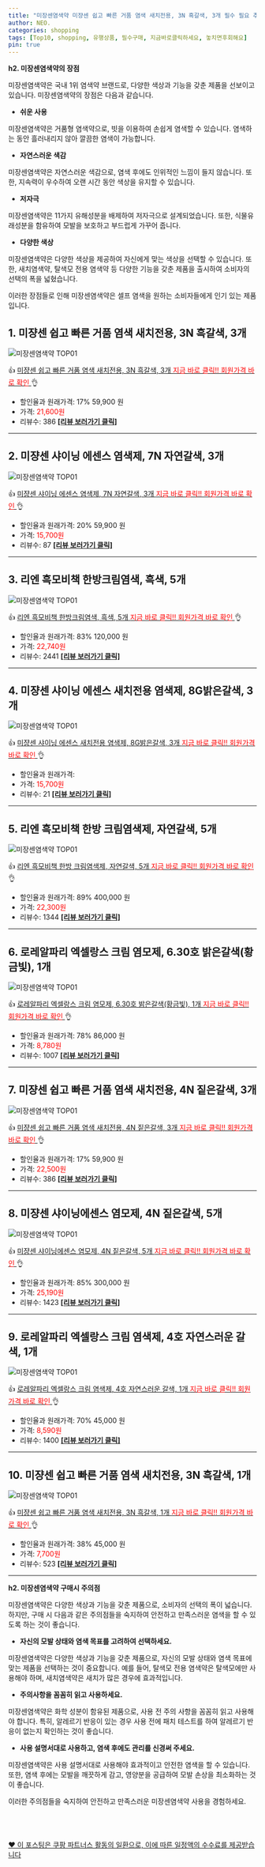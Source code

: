 ```yaml
---
title: "미장센염색약 미쟝센 쉽고 빠른 거품 염색 새치전용, 3N 흑갈색, 3개 필수 필요 추천 제품 비교 최저 가격 비교 장점 구매 후기 구매평"
author: NEO.
categories: shopping
tags: [Top10, shopping, 유행상품, 필수구매, 지금바로클릭하세요, 놓치면후회해요]
pin: true
---
```

**h2. 미장센염색약의 장점**

미장센염색약은 국내 1위 염색약 브랜드로, 다양한 색상과 기능을 갖춘 제품을 선보이고 있습니다. 미장센염색약의 장점은 다음과 같습니다.

* **쉬운 사용**

미장센염색약은 거품형 염색약으로, 빗을 이용하여 손쉽게 염색할 수 있습니다. 염색하는 동안 흘러내리지 않아 깔끔한 염색이 가능합니다.

* **자연스러운 색감**

미장센염색약은 자연스러운 색감으로, 염색 후에도 인위적인 느낌이 들지 않습니다. 또한, 지속력이 우수하여 오랜 시간 동안 색상을 유지할 수 있습니다.

* **저자극**

미장센염색약은 11가지 유해성분을 배제하여 저자극으로 설계되었습니다. 또한, 식물유래성분을 함유하여 모발을 보호하고 부드럽게 가꾸어 줍니다.

* **다양한 색상**

미장센염색약은 다양한 색상을 제공하여 자신에게 맞는 색상을 선택할 수 있습니다. 또한, 새치염색약, 탈색모 전용 염색약 등 다양한 기능을 갖춘 제품을 출시하여 소비자의 선택의 폭을 넓혔습니다.

이러한 장점들로 인해 미장센염색약은 셀프 염색을 원하는 소비자들에게 인기 있는 제품입니다.

   

## 1. 미쟝센 쉽고 빠른 거품 염색 새치전용, 3N 흑갈색, 3개

![미장센염색약 TOP01](https://thumbnail9.coupangcdn.com/thumbnails/remote/490x490ex/image/retail/images/09efad15-5adc-4a8d-b51a-cb3540272a0c3889782529595005082.png)


👍 [미쟝센 쉽고 빠른 거품 염색 새치전용, 3N 흑갈색, 3개 <font color=red> 지금 바로 클릭!! 회원가격 바로 확인 </font> ](https://link.coupang.com/re/AFFSDP?lptag=AF3617701&subid=GithubCoopas&pageKey=35996&traceid=V0-153&itemId=18016945051&vendorItemId=85172280548) 👌 


- 할인율과 원래가격: 17%  59,900   원
- 가격: <span style='color:red'>21,600원</span>
- 리뷰수: 386  [**[리뷰 보러가기 클릭]**](https://link.coupang.com/re/AFFSDP?lptag=AF3617701&subid=GithubCoopas&pageKey=35996&traceid=V0-153&itemId=18016945051&vendorItemId=85172280548)

---


   

## 2. 미쟝센 샤이닝 에센스 염색제, 7N 자연갈색, 3개

![미장센염색약 TOP01](https://thumbnail9.coupangcdn.com/thumbnails/remote/490x490ex/image/vendor_inventory/7c5b/9eeeaf30299bffcecbefa2cac47d76cc6250a218ec0ec20be6316fd17bae.jpg)


👍 [미쟝센 샤이닝 에센스 염색제, 7N 자연갈색, 3개 <font color=red> 지금 바로 클릭!! 회원가격 바로 확인 </font> ](https://link.coupang.com/re/AFFSDP?lptag=AF3617701&subid=GithubCoopas&pageKey=7572758197&traceid=V0-153&itemId=19974741703&vendorItemId=5291619871) 👌 


- 할인율과 원래가격: 20%  59,900   원
- 가격: <span style='color:red'>15,700원</span>
- 리뷰수: 87  [**[리뷰 보러가기 클릭]**](https://link.coupang.com/re/AFFSDP?lptag=AF3617701&subid=GithubCoopas&pageKey=7572758197&traceid=V0-153&itemId=19974741703&vendorItemId=5291619871)

---


   

## 3. 리엔 흑모비책 한방크림염색, 흑색, 5개

![미장센염색약 TOP01](https://thumbnail6.coupangcdn.com/thumbnails/remote/490x490ex/image/vendor_inventory/28ac/088f9f15b92c85d34fbf86cfe2a86a1ce548129c3938cbaa3eefa46583e4.jpg)


👍 [리엔 흑모비책 한방크림염색, 흑색, 5개 <font color=red> 지금 바로 클릭!! 회원가격 바로 확인 </font> ](https://link.coupang.com/re/AFFSDP?lptag=AF3617701&subid=GithubCoopas&pageKey=307154735&traceid=V0-153&itemId=8564335529&vendorItemId=83822633170) 👌 


- 할인율과 원래가격: 83%  120,000   원
- 가격: <span style='color:red'>22,740원</span>
- 리뷰수: 2441  [**[리뷰 보러가기 클릭]**](https://link.coupang.com/re/AFFSDP?lptag=AF3617701&subid=GithubCoopas&pageKey=307154735&traceid=V0-153&itemId=8564335529&vendorItemId=83822633170)

---


   

## 4. 미쟝센 샤이닝 에센스 새치전용 염색제, 8G밝은갈색, 3개

![미장센염색약 TOP01](https://thumbnail8.coupangcdn.com/thumbnails/remote/490x490ex/image/vendor_inventory/96ce/e57c509c8d6aecbdaea2ad78334e563ac8738e1aee6cebb4c31ed4787328.jpg)


👍 [미쟝센 샤이닝 에센스 새치전용 염색제, 8G밝은갈색, 3개 <font color=red> 지금 바로 클릭!! 회원가격 바로 확인 </font> ](https://link.coupang.com/re/AFFSDP?lptag=AF3617701&subid=GithubCoopas&pageKey=7572758197&traceid=V0-153&itemId=19294336500&vendorItemId=70372702222) 👌 


- 할인율과 원래가격: 
- 가격: <span style='color:red'>15,700원</span>
- 리뷰수: 21  [**[리뷰 보러가기 클릭]**](https://link.coupang.com/re/AFFSDP?lptag=AF3617701&subid=GithubCoopas&pageKey=7572758197&traceid=V0-153&itemId=19294336500&vendorItemId=70372702222)

---


   

## 5. 리엔 흑모비책 한방 크림염색제, 자연갈색, 5개

![미장센염색약 TOP01](https://thumbnail8.coupangcdn.com/thumbnails/remote/490x490ex/image/vendor_inventory/6dc8/c520a830c472f5d39f7a5b5e4afc8f1d8ba9ce107038843eb20e9d041869.jpg)


👍 [리엔 흑모비책 한방 크림염색제, 자연갈색, 5개 <font color=red> 지금 바로 클릭!! 회원가격 바로 확인 </font> ](https://link.coupang.com/re/AFFSDP?lptag=AF3617701&subid=GithubCoopas&pageKey=307154735&traceid=V0-153&itemId=392528010&vendorItemId=83683370447) 👌 


- 할인율과 원래가격: 89%  400,000   원
- 가격: <span style='color:red'>22,300원</span>
- 리뷰수: 1344  [**[리뷰 보러가기 클릭]**](https://link.coupang.com/re/AFFSDP?lptag=AF3617701&subid=GithubCoopas&pageKey=307154735&traceid=V0-153&itemId=392528010&vendorItemId=83683370447)

---


   

## 6. 로레알파리 엑셀랑스 크림 염모제, 6.30호 밝은갈색(황금빛), 1개

![미장센염색약 TOP01](https://thumbnail8.coupangcdn.com/thumbnails/remote/490x490ex/image/retail/images/1505420747873075-ded44fc5-2d8b-48b5-b9ad-55c6f831e6e9.jpg)


👍 [로레알파리 엑셀랑스 크림 염모제, 6.30호 밝은갈색(황금빛), 1개 <font color=red> 지금 바로 클릭!! 회원가격 바로 확인 </font> ](https://link.coupang.com/re/AFFSDP?lptag=AF3617701&subid=GithubCoopas&pageKey=7345289882&traceid=V0-153&itemId=18981739664&vendorItemId=70179331889) 👌 


- 할인율과 원래가격: 78%  86,000   원
- 가격: <span style='color:red'>8,780원</span>
- 리뷰수: 1007  [**[리뷰 보러가기 클릭]**](https://link.coupang.com/re/AFFSDP?lptag=AF3617701&subid=GithubCoopas&pageKey=7345289882&traceid=V0-153&itemId=18981739664&vendorItemId=70179331889)

---


   

## 7. 미쟝센 쉽고 빠른 거품 염색 새치전용, 4N 짙은갈색, 3개

![미장센염색약 TOP01](https://thumbnail10.coupangcdn.com/thumbnails/remote/490x490ex/image/retail/images/163663c7-1e66-4652-9ad4-968ac8da85ff7825461108099083365.png)


👍 [미쟝센 쉽고 빠른 거품 염색 새치전용, 4N 짙은갈색, 3개 <font color=red> 지금 바로 클릭!! 회원가격 바로 확인 </font> ](https://link.coupang.com/re/AFFSDP?lptag=AF3617701&subid=GithubCoopas&pageKey=35996&traceid=V0-153&itemId=18016944852&vendorItemId=85172280538) 👌 


- 할인율과 원래가격: 17%  59,900   원
- 가격: <span style='color:red'>22,500원</span>
- 리뷰수: 386  [**[리뷰 보러가기 클릭]**](https://link.coupang.com/re/AFFSDP?lptag=AF3617701&subid=GithubCoopas&pageKey=35996&traceid=V0-153&itemId=18016944852&vendorItemId=85172280538)

---


   

## 8. 미쟝센 샤이닝에센스 염모제, 4N 짙은갈색, 5개

![미장센염색약 TOP01](https://thumbnail6.coupangcdn.com/thumbnails/remote/490x490ex/image/vendor_inventory/8e6e/5f047818f5653ef3ace167fa8c0ae1d24ffb7f5e218eb11f13cc8b56706c.jpg)


👍 [미쟝센 샤이닝에센스 염모제, 4N 짙은갈색, 5개 <font color=red> 지금 바로 클릭!! 회원가격 바로 확인 </font> ](https://link.coupang.com/re/AFFSDP?lptag=AF3617701&subid=GithubCoopas&pageKey=7572758197&traceid=V0-153&itemId=19974741692&vendorItemId=81487099482) 👌 


- 할인율과 원래가격: 85%  300,000   원
- 가격: <span style='color:red'>25,190원</span>
- 리뷰수: 1423  [**[리뷰 보러가기 클릭]**](https://link.coupang.com/re/AFFSDP?lptag=AF3617701&subid=GithubCoopas&pageKey=7572758197&traceid=V0-153&itemId=19974741692&vendorItemId=81487099482)

---


   

## 9. 로레알파리 엑셀랑스 크림 염색제, 4호 자연스러운 갈색, 1개

![미장센염색약 TOP01](https://thumbnail6.coupangcdn.com/thumbnails/remote/490x490ex/image/retail/images/8748285112350077-b4a9788c-a713-40f5-9d22-4d398d824662.jpg)


👍 [로레알파리 엑셀랑스 크림 염색제, 4호 자연스러운 갈색, 1개 <font color=red> 지금 바로 클릭!! 회원가격 바로 확인 </font> ](https://link.coupang.com/re/AFFSDP?lptag=AF3617701&subid=GithubCoopas&pageKey=7345289882&traceid=V0-153&itemId=2181276646&vendorItemId=70179331868) 👌 


- 할인율과 원래가격: 70%  45,000   원
- 가격: <span style='color:red'>8,590원</span>
- 리뷰수: 1400  [**[리뷰 보러가기 클릭]**](https://link.coupang.com/re/AFFSDP?lptag=AF3617701&subid=GithubCoopas&pageKey=7345289882&traceid=V0-153&itemId=2181276646&vendorItemId=70179331868)

---


   

## 10. 미쟝센 쉽고 빠른 거품 염색 새치전용, 3N 흑갈색, 1개

![미장센염색약 TOP01](https://thumbnail9.coupangcdn.com/thumbnails/remote/490x490ex/image/retail/images/9012502823550275-8ef92514-c1df-475e-816c-f7530b3945b9.jpg)


👍 [미쟝센 쉽고 빠른 거품 염색 새치전용, 3N 흑갈색, 1개 <font color=red> 지금 바로 클릭!! 회원가격 바로 확인 </font> ](https://link.coupang.com/re/AFFSDP?lptag=AF3617701&subid=GithubCoopas&pageKey=35996&traceid=V0-153&itemId=14988169&vendorItemId=3000033063) 👌 


- 할인율과 원래가격: 38%  45,000   원
- 가격: <span style='color:red'>7,700원</span>
- 리뷰수: 523  [**[리뷰 보러가기 클릭]**](https://link.coupang.com/re/AFFSDP?lptag=AF3617701&subid=GithubCoopas&pageKey=35996&traceid=V0-153&itemId=14988169&vendorItemId=3000033063)

---
**h2. 미장센염색약 구매시 주의점**

미장센염색약은 다양한 색상과 기능을 갖춘 제품으로, 소비자의 선택의 폭이 넓습니다. 하지만, 구매 시 다음과 같은 주의점들을 숙지하여 안전하고 만족스러운 염색을 할 수 있도록 하는 것이 좋습니다.

* **자신의 모발 상태와 염색 목표를 고려하여 선택하세요.**

미장센염색약은 다양한 색상과 기능을 갖춘 제품으로, 자신의 모발 상태와 염색 목표에 맞는 제품을 선택하는 것이 중요합니다. 예를 들어, 탈색모 전용 염색약은 탈색모에만 사용해야 하며, 새치염색약은 새치가 많은 경우에 효과적입니다.

* **주의사항을 꼼꼼히 읽고 사용하세요.**

미장센염색약은 화학 성분이 함유된 제품으로, 사용 전 주의 사항을 꼼꼼히 읽고 사용해야 합니다. 특히, 알레르기 반응이 있는 경우 사용 전에 패치 테스트를 하여 알레르기 반응이 없는지 확인하는 것이 좋습니다.

* **사용 설명서대로 사용하고, 염색 후에도 관리를 신경써 주세요.**

미장센염색약은 사용 설명서대로 사용해야 효과적이고 안전한 염색을 할 수 있습니다. 또한, 염색 후에는 모발을 깨끗하게 감고, 영양분을 공급하여 모발 손상을 최소화하는 것이 좋습니다.

이러한 주의점들을 숙지하여 안전하고 만족스러운 미장센염색약 사용을 경험하세요.<br><br><br><br><br> [ ❤  이 포스팅은 쿠팡 파트너스 활동의 일환으로, 이에 따른 일정액의 수수료를 제공받습니다](https://link.coupang.com/a/bcEFyh)
